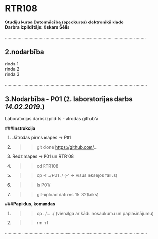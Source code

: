# RTR108
**Studiju kursa Datormācība (speckurss) elektronikā klade**  
**Darbra izpildītājs: Oskars Šēlis**

..................................................................................................................

## **2.nodarbība**

rinda 1  
rinda 2  
rinda 3  

...................................................................................................................

## **3.Nodarbība - P01** (2. laboratorijas darbs *14.02.2019*.)

Laboratorijas darbs izpildīts - atrodas github'ā

###**Instrukcija**
1. Jātrodas pirms mapes -> P01
2. >>git clone https://github.com/...
3. Redz mapes -> P01 un RTR108
4. >>cd RTR108
5. >>cp -r ../P01 ./ (-r -> visus iekšējos failus)
6. >>ls PO1/
7. >>git-upload datums_15_32(laiks)

###**Papildus, komandas**  
1. >> cp ../..*.* ./ (vienalga ar kādu nosaukumu un paplašinājumu)  
2. >> rm -rf

...................................................................................................................



